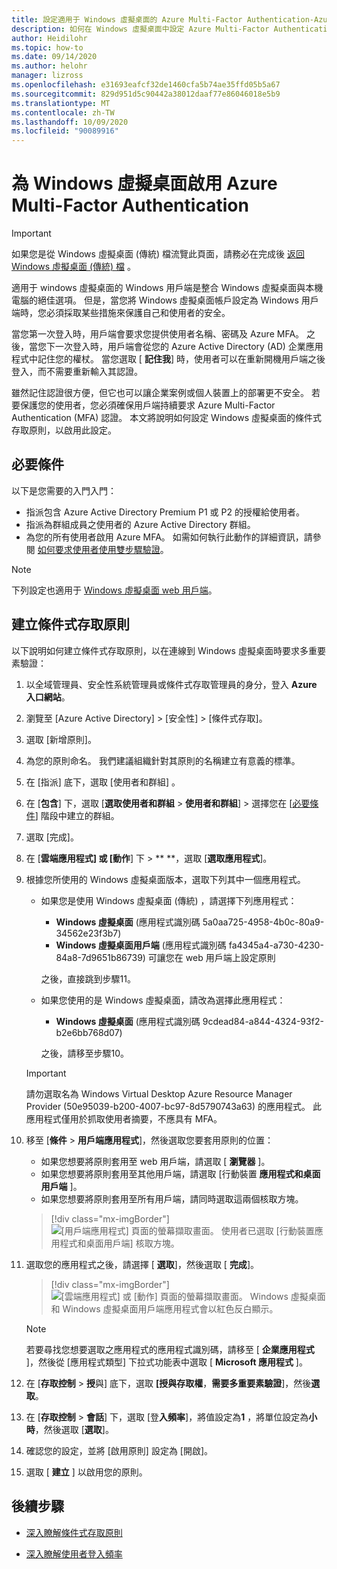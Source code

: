 ```yaml
---
title: 設定適用于 Windows 虛擬桌面的 Azure Multi-Factor Authentication-Azure
description: 如何在 Windows 虛擬桌面中設定 Azure Multi-Factor Authentication 以提高安全性。
author: Heidilohr
ms.topic: how-to
ms.date: 09/14/2020
ms.author: helohr
manager: lizross
ms.openlocfilehash: e31693eafcf32de1460cfa5b74ae35ffd05b5a67
ms.sourcegitcommit: 829d951d5c90442a38012daaf77e86046018e5b9
ms.translationtype: MT
ms.contentlocale: zh-TW
ms.lasthandoff: 10/09/2020
ms.locfileid: "90089916"
---
```

# <a name="enable-azure-multi-factor-authentication-for-windows-virtual-desktop"></a>為 Windows 虛擬桌面啟用 Azure Multi-Factor Authentication

>[!IMPORTANT]
> 如果您是從 Windows 虛擬桌面 (傳統) 檔流覽此頁面，請務必在完成後 [返回 Windows 虛擬桌面 (傳統) 檔](./virtual-desktop-fall-2019/tenant-setup-azure-active-directory.md) 。

適用于 windows 虛擬桌面的 Windows 用戶端是整合 Windows 虛擬桌面與本機電腦的絕佳選項。 但是，當您將 Windows 虛擬桌面帳戶設定為 Windows 用戶端時，您必須採取某些措施來保護自己和使用者的安全。

當您第一次登入時，用戶端會要求您提供使用者名稱、密碼及 Azure MFA。 之後，當您下一次登入時，用戶端會從您的 Azure Active Directory (AD) 企業應用程式中記住您的權杖。 當您選取 [ **記住我**] 時，使用者可以在重新開機用戶端之後登入，而不需要重新輸入其認證。

雖然記住認證很方便，但它也可以讓企業案例或個人裝置上的部署更不安全。 若要保護您的使用者，您必須確保用戶端持續要求 Azure Multi-Factor Authentication (MFA) 認證。 本文將說明如何設定 Windows 虛擬桌面的條件式存取原則，以啟用此設定。

## <a name="prerequisites"></a>必要條件

以下是您需要的入門入門：

- 指派包含 Azure Active Directory Premium P1 或 P2 的授權給使用者。
- 指派為群組成員之使用者的 Azure Active Directory 群組。
- 為您的所有使用者啟用 Azure MFA。 如需如何執行此動作的詳細資訊，請參閱 [如何要求使用者使用雙步驟驗證](../active-directory/authentication/howto-mfa-userstates.md#view-the-status-for-a-user)。

> [!NOTE]
> 下列設定也適用于 [Windows 虛擬桌面 web 用戶端](https://rdweb.wvd.microsoft.com/webclient/index.html)。

## <a name="create-a-conditional-access-policy"></a>建立條件式存取原則

以下說明如何建立條件式存取原則，以在連線到 Windows 虛擬桌面時要求多重要素驗證：

1. 以全域管理員、安全性系統管理員或條件式存取管理員的身分，登入 **Azure 入口網站**。
2. 瀏覽至 [Azure Active Directory] > [安全性] > [條件式存取]。
3. 選取 [新增原則]。
4. 為您的原則命名。 我們建議組織針對其原則的名稱建立有意義的標準。
5. 在 [指派]  底下，選取 [使用者和群組]  。
6. 在 [**包含**] 下，選取 [**選取使用者和群組**  >  **使用者和群組**] > 選擇您在 [[必要條件](#prerequisites)] 階段中建立的群組。
7. 選取 [完成]。
8. 在 [**雲端應用程式] 或 [動作**] 下  >  ** **，選取 [**選取應用程式**]。
9. 根據您所使用的 Windows 虛擬桌面版本，選取下列其中一個應用程式。
   
   - 如果您是使用 Windows 虛擬桌面 (傳統) ，請選擇下列應用程式：
       
       - **Windows 虛擬桌面** (應用程式識別碼 5a0aa725-4958-4b0c-80a9-34562e23f3b7) 
       - **Windows 虛擬桌面用戶端** (應用程式識別碼 fa4345a4-a730-4230-84a8-7d9651b86739) 可讓您在 web 用戶端上設定原則
       
        之後，直接跳到步驟11。

   - 如果您使用的是 Windows 虛擬桌面，請改為選擇此應用程式：
       
       -  **Windows 虛擬桌面** (應用程式識別碼 9cdead84-a844-4324-93f2-b2e6bb768d07) 
       
        之後，請移至步驟10。

   >[!IMPORTANT]
   > 請勿選取名為 Windows Virtual Desktop Azure Resource Manager Provider (50e95039-b200-4007-bc97-8d5790743a63) 的應用程式。 此應用程式僅用於抓取使用者摘要，不應具有 MFA。

10. 移至 [**條件**  >  **用戶端應用程式**]，然後選取您要套用原則的位置：
    
    - 如果您想要將原則套用至 web 用戶端，請選取 [ **瀏覽器** ]。
    - 如果您想要將原則套用至其他用戶端，請選取 [行動裝置 **應用程式和桌面用戶端** ]。
    - 如果您想要將原則套用至所有用戶端，請同時選取這兩個核取方塊。
   
    > [!div class="mx-imgBorder"]
    > ![[用戶端應用程式] 頁面的螢幕擷取畫面。 使用者已選取 [行動裝置應用程式和桌面用戶端] 核取方塊。](media/select-apply.png)

11. 選取您的應用程式之後，請選擇 [ **選取**]，然後選取 [ **完成**]。

    > [!div class="mx-imgBorder"]
    > ![[雲端應用程式] 或 [動作] 頁面的螢幕擷取畫面。 Windows 虛擬桌面和 Windows 虛擬桌面用戶端應用程式會以紅色反白顯示。](media/cloud-apps-enterprise.png)

    >[!NOTE]
    >若要尋找您想要選取之應用程式的應用程式識別碼，請移至 [ **企業應用程式** ]，然後從 [應用程式類型] 下拉式功能表中選取 [ **Microsoft 應用程式** ]。

12. 在 [**存取控制**  >  **授**與] 底下，選取 **[授與存取權**，**需要多重要素驗證**]，然後**選取**。
13. 在 [**存取控制**  >  **會話**] 下，選取 [登**入頻率**]，將值設定為**1** ，將單位設定為**小時**，然後選取 [**選取**]。
14. 確認您的設定，並將 [啟用原則] 設定為 [開啟]。
15. 選取 [ **建立** ] 以啟用您的原則。

## <a name="next-steps"></a>後續步驟

- [深入瞭解條件式存取原則](../active-directory/conditional-access/concept-conditional-access-policies.md)

- [深入瞭解使用者登入頻率](../active-directory/conditional-access/howto-conditional-access-session-lifetime.md#user-sign-in-frequency)
